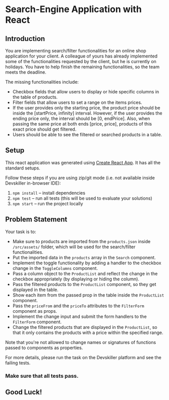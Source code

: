 # Search-Engine Application with React

## Introduction

You are implementing search/filter functionalities for an online shop application for your client. A colleague of yours has already implemented some of the functionalities requested by the client, but he is currently on holidays. You have to help finish the remaining functionalities, so the team meets the deadline.

The missing functionalities include:
* Checkbox fields that allow users to display or hide specific columns in the table of products.
* Filter fields that allow users to set a range on the items prices.
* If the user provides only the starting price, the product price should be inside the [startPrice, infinity] interval. However, if the user provides the ending price only, the interval should be [0, endPrice]. Also, when passing the same price at both ends [price, price], products of this exact price should get filtered.
* Users should be able to see the filtered or searched products in a table.

## Setup

This react application was generated using [Create React App](https://github.com/facebook/create-react-app). It has all the standard setups.

Follow these steps if you are using zip/git mode (i.e. not available inside Devskiller in-browser IDE):

1. `npm install` – install dependencies
2. `npm test` – run all tests (this will be used to evaluate your solutions)
3. `npm start` – run the project locally

## Problem Statement

Your task is to:

* Make sure to products are imported from the `products.json` inside `/src/assets/` folder, which will be used for the search/filter functionalities.
* Put the imported data in the `products` array in the `Search` component.
* Implement the toggle functionality by adding a handler to the checkbox change in the `ToggleColumns` component.
* Pass a column object to the `ProductList` and reflect the change in the checkbox appropriately (by displaying or hiding the column).
* Pass the filtered products to the `ProductList` component, so they get displayed in the table.
* Show each item from the passed prop in the table inside the `ProductList` component.
* Pass the `priceFrom` and the `priceTo` attributes to the `FilterForm` component as props.
* Implement the change input and submit the form handlers to the `FilterForm` component.
* Change the filtered products that are displayed in the `ProductList`, so that it only contains the products with a price within the specified range.

Note that you're not allowed to change names or signatures of functions passed to components as properties.

For more details, please run the task on the Devskiller platform and see the failing tests.

### Make sure that all tests pass.

## Good Luck!

